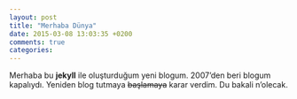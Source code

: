 ```yaml
---
layout: post
title: "Merhaba Dünya"
date: 2015-03-08 13:03:35 +0200
comments: true
categories: 
---
```


Merhaba bu **jekyll** ile oluşturduğum yeni blogum. 2007’den beri blogum kapalıydı. Yeniden blog tutmaya ~~başlamaya~~ karar verdim. Du bakali n’olecak.